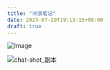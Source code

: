 ```yaml
---
title: "冲浪笔记"
date: 2023-07-29T19:13:15+08:00
draft: true
---
```


![Image](https://zhuyaguang-1308110266.cos.ap-shanghai.myqcloud.com/img/F2Bvjp3aQAA-qtm.png)



![chat-shot_副本](https://zhuyaguang-1308110266.cos.ap-shanghai.myqcloud.com/img/chat-shot_%E5%89%AF%E6%9C%AC.png)



